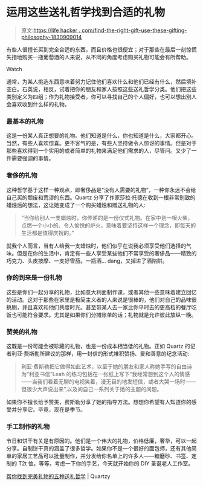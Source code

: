 # 运用这些送礼哲学找到合适的礼物

> 原文:[https://life hacker . com/find-the-right-gift-use-these-gifting-philosophy-1830909014](https://lifehacker.com/find-the-right-gift-using-these-gifting-philosophies-1830909014)

有些人很擅长买到完全合适的东西，而且价格也很便宜；对于那些在最后一刻惊慌失措地购买一瓶葡萄酒的人来说，从不同的角度考虑购买礼物可能会有所帮助。

Watch

通常，为某人挑选东西意味着努力记住他们喜欢什么和他们已经有什么，然后填补空白。石英说，相反，试着把你的朋友和家人按照这些送礼哲学分类。他们把这些类别定义为四组；作为礼物接受者，你可以寻找自己的个人偏好，也可以想出别人会喜欢收到什么样的礼物。

### 最基本的礼物

这是一份某人真正想要的礼物。他们知道是什么，你也知道是什么，大家都开心。当然，有些人喜欢惊喜。更不客气的是，有些人坚持做令人惊讶的事情。但是对于那些喜欢得到一个实用的或者简单的礼物来满足他们需求的人，尽管问。又少了一件需要强调的事情。

### 奢侈的礼物

这种哲学基于这样一种观点，即奢侈品是“没有人需要的礼物”，一种你永远不会给自己买的颓废和荒谬的东西。Quartz 分享了作家莎拉·托德在收到一根非常别致的蜡烛后的想法，这让她变成了一个购买蜡烛和赠送礼物的人:

> “当你给别人一支蜡烛时，你传递的是一份仪式礼物。在家中划一根火柴，点燃一个小小的、令人愉悦的炉火，意味着要坚持这样一个理念，即每天的生活都是值得庆祝的。”

就我个人而言，当有人给我一支蜡烛时，他们似乎在说我必须享受他们选择的气味。但是在你的生活中，肯定有一些人享受某些他们不常享受的奢侈品——精致的巧克力、头皮按摩、一支好雪茄。一瓶酒... dang，又掉进了酒陷阱。

### 你的到来是一份礼物

这些是你们一起分享的礼物，比如意大利面制作课，或者其他一些意味着建立回忆的活动。这对于那些在家里是极简主义者的人来说是很棒的，他们对自己的品味很挑剔，并且喜欢和他们共度时光。甚至带某人去一家比你平时去的更高档的餐厅吃饭也可能符合要求。尤其是如果你们分摊账单的话；礼物就是允许彼此放纵一晚。

### 赞美的礼物

这既是一份可能会被珍藏的礼物，也是一份成本相当低的礼物。正如 Quartz 的记者利亚·费斯勒所建议的那样，用一封信的形式堆积赞扬、爱和善意的纪念活动:

> 利亚·费斯勒把它做得如此艺术，以至于她的朋友和家人称她手写的自由诗为“利亚书信”Leah 的练习包括在一张纸上写下“我经常想到这个人的情感——当我们看着无聊的电视笑着，漫无目的地发短信，或者大哭一场时——但很少大声说出来”,以及问自己一系列关于她的主题的问题。

如果你不擅长给予赞美，费斯勒分享了她的指导方法。想想你希望有人知道你的感受并分享它。毕竟，现在是季节。

### 手工制作的礼物

节日和饼干有关是有原因的。他们是一个伟大的礼物，价格低廉，奢华，可以一起分享。自制饼干真的涵盖了很多哲学。如果你不是一个很好的面包师，还有其他简单的家居工艺品可以批量制作，并分发给你名单上的许多人——糖磨砂、书签、定制的 T2t 恤，等等。考虑一下你的手艺，今天就开始你的 DIY 圣诞老人工作室。

[帮你找到完美礼物的五种送礼哲学](https://qz.com/quartzy/1128336/five-gift-giving-philosophies-to-help-you-find-the-perfect-gift/) | Quartzy